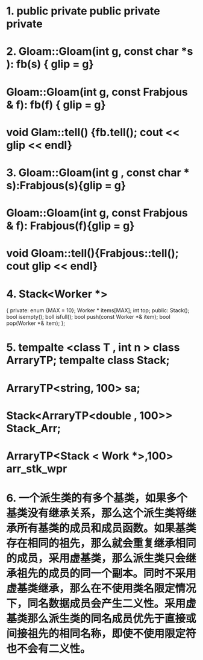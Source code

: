# 1. public private public private private  
# 2. Gloam::Gloam(int g, const char *s ): fb(s) { glip = g}
# Gloam::Gloam(int g, const Frabjous & f): fb(f) { glip = g}
# void Glam::tell() {fb.tell(); cout << glip << endl}
# 3. Gloam::Gloam(int g , const char * s):Frabjous(s){glip = g}
# Gloam::Gloam(int g, const Frabjous & f): Frabjous(f){glip = g}
# void Gloam::tell(){Frabjous::tell(); cout glip << endl}
# 4. Stack<Worker *>
{
    private:
        enum {MAX = 10};
        Worker * items[MAX];
        int top;
    public:
        Stack();
        bool isempty();
        boll isfull();
        bool push(const Worker *& item);
        bool pop(Worker *& item);
};
# 5. tempalte <class T , int n > class ArraryTP; tempalte <class Type> class Stack;
# ArraryTP<string, 100> sa;
# Stack<ArraryTP<double , 100>> Stack_Arr;
# ArraryTP<Stack < Work *>,100> arr_stk_wpr
# 6. 一个派生类的有多个基类，如果多个基类没有继承关系，那么这个派生类将继承所有基类的成员和成员函数。如果基类存在相同的祖先，那么就会重复继承相同的成员，采用虚基类，那么派生类只会继承祖先的成员的同一个副本。同时不采用虚基类继承，那么在不使用类名限定情况下，同名数据成员会产生二义性。采用虚基类那么派生类的同名成员优先于直接或间接祖先的相同名称，即使不使用限定符也不会有二义性。